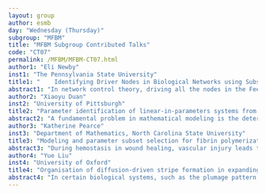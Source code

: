 ```yaml
---
layout: group
author: esmb
day: "Wednesday (Thursday)"
subgroup: "MFBM"
title: "MFBM Subgroup Contributed Talks"
code: "CT07"
permalink: /MFBM/MFBM-CT07.html
author1: "Eli Newby"
inst1: "The Pennsylvania State University"
title1: " 	 Identifying Driver Nodes in Biological Networks using Subsets of the Feedback Vertex Set"
abstract1: "In network control theory, driving all the nodes in the Feedback Vertex Set (FVS) forces the network into one of its attractors (long-term dynamic behaviors), but the FVS is often composed of more nodes than can be realistically manipulated in a system (e.g., 1-3 nodes for intracellular networks). Thus, we developed a method to identify subsets of the FVS on Boolean models of intracellular networks using topological, dynamics-independent measures. We identified seven topological measures sorted into three categories — centrality measures, propagation measures, and cycle-based measures. Each measure was ranked and then evaluated against two dynamics-based metrics that measure ability of interventions to drive the system towards or away from their attractors: To Control and Away Control. After examining various biological networks, we found that the FVS subsets that ranked highest according to the propagation metrics could most effectively control the network. This result was independently corroborated on an array of different Boolean models of biological networks. Consequently, overriding the entire FVS is not required to drive a biological network to one of its attractors, and this method provides a way to reliably identify these FVS subsets without knowledge of the network's dynamics."
author2: "Xiaoyu Duan"
inst2: "University of Pittsburgh"
title2: "Parameter identification of linear-in-parameters systems from a single trajectory"
abstract2: "A fundamental problem in mathematical modeling is the determination of model parameter values from experimental data. In disease and immunological studies, repeated collection of data from a single subject is impossible, because the disease or the manipulations performed in the experiments are fatal to the subject, or permanently alter the subject's immune system. Therefore, parameter identification or estimation of nonlinear ODE systems from a single trajectory has been studied in my research. Many computational techniques for parameter estimation has been employed. However, it is also important to have rigorous, theoretical results, addressing the questions whether there exists solution, a unique solution, or no solution to the parameter estimation problem. If we view the models as forward mappings from parameter values to states of model variables, then the parameter identification/estimation from data can be formulated as the problem of inverting this mapping. Therefore this is an inverse problem and its solution is the set of parameters values. In particular, in my research, I focus on a certain type of nonlinear systems, which is linear-in-parameters system. I will use the two-dimensional Lotka-Volterra system as an example to show our results and explain difficulties in this research area."
author3: "Katherine Pearce"
inst3: "Department of Mathematics, North Carolina State University"
title3: "Modeling and parameter subset selection for fibrin polymerization kinetics with applications to wound healing"
abstract3: "During hemostasis in wound healing, vascular injury leads to endothelial cell damage, initiation of a coagulation cascade involving platelets, and formation of a fibrin-rich clot. Activation of the protease thrombin occurs and soluble fibrinogen is converted into an insoluble polymerized fibrin network. Fibrin polymerization is critical for bleeding cessation and subsequent stages of wound healing. We present a cooperative enzyme kinetics model for in vitro fibrin matrix polymerization capturing dynamic interactions among fibrinogen, thrombin, fibrin and intermediate complexes. A tailored parameter subset selection technique is implemented to evaluate parameter identifiability for a representative dataset for fibrin accumulation. Our approach is based on systematic analysis of the eigenvalues and eigenvectors of the information matrix for the quantity of interest fibrin matrix via optimization, based on a least squares objective function. Capabilities of this approach to decrease the objective cost and integrate non-overlapping subsets of the data to enhance the evaluation of parameter identifiability and aid in model reduction are also demonstrated. These findings illustrate the high degree of information within a single fibrin accumulation curve using a tailored model and parameter subset selection approach that can improve optimization and reduce model complexity."
author4: "Yue Liu"
inst4: "University of Oxford"
title4: "Organisation of diffusion-driven stripe formation in expanding domains"
abstract4: "In certain biological systems, such as the plumage pattern of birds and stripes on certain species of fishes, pattern formation take place behind a wave of competency. For these systems, one needs to consider the patterns that form when a particular type of growth -- apical growth -- is included. In this study, we use a particular type of partial differential equation model, known as a Turing diffusion-driven instability model, to study pattern formation on apically growing domains, under a variety of rates of growth. Numerical simulations show that in one spatial dimension a slower growth rate drives a sequence of peak splittings in the pattern, whereas a higher growth rate leads to peak insertions. In two spatial dimensions, we observe stripes that are either perpendicular or parallel to the moving boundary under slow or fast growth rates, respectively. To understand this phenomenon, we use stability and bifurcation analysis to understand the process of selection of stripes or spots. Finally, we argue that there is a correspondence between the one- and two-dimensional phenomena, and that apical growth can account for the pattern organization observed in many biological systems."
---
```

